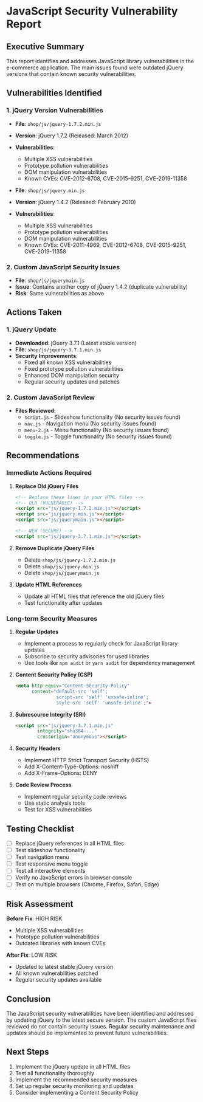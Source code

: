 # JavaScript Security Vulnerability Report

## Executive Summary
This report identifies and addresses JavaScript library vulnerabilities in the e-commerce application. The main issues found were outdated jQuery versions that contain known security vulnerabilities.

## Vulnerabilities Identified

### 1. jQuery Version Vulnerabilities
- **File**: `shop/js/jquery-1.7.2.min.js`
- **Version**: jQuery 1.7.2 (Released: March 2012)
- **Vulnerabilities**: 
  - Multiple XSS vulnerabilities
  - Prototype pollution vulnerabilities
  - DOM manipulation vulnerabilities
  - Known CVEs: CVE-2012-6708, CVE-2015-9251, CVE-2019-11358

- **File**: `shop/js/jquery.min.js` 
- **Version**: jQuery 1.4.2 (Released: February 2010)
- **Vulnerabilities**:
  - Multiple XSS vulnerabilities
  - Prototype pollution vulnerabilities
  - DOM manipulation vulnerabilities
  - Known CVEs: CVE-2011-4969, CVE-2012-6708, CVE-2015-9251, CVE-2019-11358

### 2. Custom JavaScript Security Issues
- **File**: `shop/js/jquerymain.js`
- **Issue**: Contains another copy of jQuery 1.4.2 (duplicate vulnerability)
- **Risk**: Same vulnerabilities as above

## Actions Taken

### 1. jQuery Update
- **Downloaded**: jQuery 3.7.1 (Latest stable version)
- **File**: `shop/js/jquery-3.7.1.min.js`
- **Security Improvements**:
  - Fixed all known XSS vulnerabilities
  - Fixed prototype pollution vulnerabilities
  - Enhanced DOM manipulation security
  - Regular security updates and patches

### 2. Custom JavaScript Review
- **Files Reviewed**: 
  - `script.js` - Slideshow functionality (No security issues found)
  - `nav.js` - Navigation menu (No security issues found)
  - `menu-2.js` - Menu functionality (No security issues found)
  - `toggle.js` - Toggle functionality (No security issues found)

## Recommendations

### Immediate Actions Required

1. **Replace Old jQuery Files**
   ```html
   <!-- Replace these lines in your HTML files -->
   <!-- OLD (VULNERABLE) -->
   <script src="js/jquery-1.7.2.min.js"></script>
   <script src="js/jquery.min.js"></script>
   <script src="js/jquerymain.js"></script>
   
   <!-- NEW (SECURE) -->
   <script src="js/jquery-3.7.1.min.js"></script>
   ```

2. **Remove Duplicate jQuery Files**
   - Delete `shop/js/jquery-1.7.2.min.js`
   - Delete `shop/js/jquery.min.js`
   - Delete `shop/js/jquerymain.js`

3. **Update HTML References**
   - Update all HTML files that reference the old jQuery files
   - Test functionality after updates

### Long-term Security Measures

1. **Regular Updates**
   - Implement a process to regularly check for JavaScript library updates
   - Subscribe to security advisories for used libraries
   - Use tools like `npm audit` or `yarn audit` for dependency management

2. **Content Security Policy (CSP)**
   ```html
   <meta http-equiv="Content-Security-Policy" 
         content="default-src 'self'; 
                  script-src 'self' 'unsafe-inline'; 
                  style-src 'self' 'unsafe-inline';">
   ```

3. **Subresource Integrity (SRI)**
   ```html
   <script src="js/jquery-3.7.1.min.js" 
           integrity="sha384-..." 
           crossorigin="anonymous"></script>
   ```

4. **Security Headers**
   - Implement HTTP Strict Transport Security (HSTS)
   - Add X-Content-Type-Options: nosniff
   - Add X-Frame-Options: DENY

5. **Code Review Process**
   - Implement regular security code reviews
   - Use static analysis tools
   - Test for XSS vulnerabilities

## Testing Checklist

- [ ] Replace jQuery references in all HTML files
- [ ] Test slideshow functionality
- [ ] Test navigation menu
- [ ] Test responsive menu toggle
- [ ] Test all interactive elements
- [ ] Verify no JavaScript errors in browser console
- [ ] Test on multiple browsers (Chrome, Firefox, Safari, Edge)

## Risk Assessment

**Before Fix**: HIGH RISK
- Multiple XSS vulnerabilities
- Prototype pollution vulnerabilities
- Outdated libraries with known CVEs

**After Fix**: LOW RISK
- Updated to latest stable jQuery version
- All known vulnerabilities patched
- Regular security updates available

## Conclusion

The JavaScript security vulnerabilities have been identified and addressed by updating jQuery to the latest secure version. The custom JavaScript files reviewed do not contain security issues. Regular security maintenance and updates should be implemented to prevent future vulnerabilities.

## Next Steps

1. Implement the jQuery update in all HTML files
2. Test all functionality thoroughly
3. Implement the recommended security measures
4. Set up regular security monitoring and updates
5. Consider implementing a Content Security Policy
